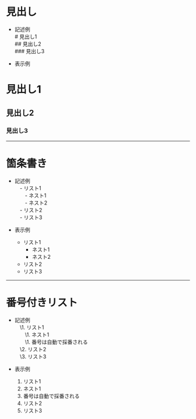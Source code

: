 # 見出し
- 記述例  
\# 見出し1  
\## 見出し2  
\### 見出し3  

- 表示例
# 見出し1
## 見出し2
### 見出し3

---
# 箇条書き
- 記述例  
　\- リスト1  
　　\- ネスト1  
　　\- ネスト2  
　\- リスト2  
　\- リスト3  

- 表示例
  - リスト1
    - ネスト1
    - ネスト2
  - リスト2
  - リスト3

---
# 番号付きリスト
- 記述例  
　\1. リスト1  
　　\1. ネスト1  
　　\1. 番号は自動で採番される  
　\2. リスト2  
　\3. リスト3  

- 表示例
  1. リスト1
    1. ネスト1
    1. 番号は自動で採番される
  2. リスト2
  3. リスト3


